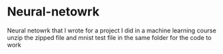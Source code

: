 # Neural-netowrk
Neural netowrk that I  wrote for a project I did in a machine learning course
unzip the zipped file and mnist test file in the same folder for the code to work
